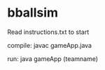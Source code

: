 # bballsim

Read instructions.txt to start

compile: javac gameApp.java

run: java gameApp (teamname)
